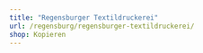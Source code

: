 ```yaml
---
title: "Regensburger Textildruckerei"
url: /regensburg/regensburger-textildruckerei/
shop: Kopieren
---
```

